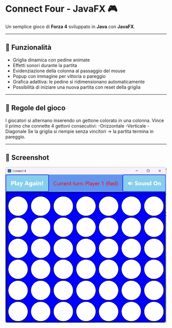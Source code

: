 # Connect Four - JavaFX 🎮

Un semplice gioco di **Forza 4** sviluppato in **Java** con **JavaFX**.

---

## 🚀 Funzionalità
- Griglia dinamica con pedine animate 
- Effetti sonori durante la partita
- Evidenziazione della colonna al passaggio del mouse
- Popup con immagine per vittoria o pareggio
- Grafica adattiva: le pedine si ridimensionano automaticamente
- Possibilità di iniziare una nuova partita con reset della griglia

---

## 📖 Regole del gioco

I giocatori si alternano inserendo un gettone colorato in una colonna.
Vince il primo che connette 4 gettoni consecutivi:
-Orizzontale
-Verticale
-Diagonale
Se la griglia si riempie senza vincitori → la partita termina in pareggio.


---


## 📸 Screenshot

![Screenshot del gioco in esecuzione](images/screenshot.png)

